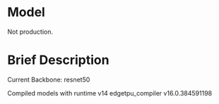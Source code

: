 # Model

Not production.

# Brief Description

Current Backbone: resnet50

Compiled models with runtime v14 edgetpu_compiler v16.0.384591198

